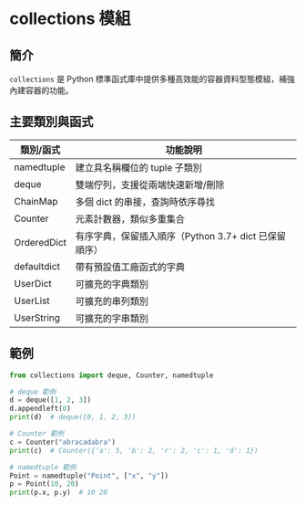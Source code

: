 # collections 模組

## 簡介
`collections` 是 Python 標準函式庫中提供多種高效能的容器資料型態模組，補強內建容器的功能。

## 主要類別與函式

| 類別/函式          | 功能說明                                |
|-------------------|-------------------------------------|
| namedtuple        | 建立具名稱欄位的 tuple 子類別              |
| deque             | 雙端佇列，支援從兩端快速新增/刪除          |
| ChainMap          | 多個 dict 的串接，查詢時依序尋找            |
| Counter           | 元素計數器，類似多重集合                    |
| OrderedDict       | 有序字典，保留插入順序（Python 3.7+ dict 已保留順序） |
| defaultdict       | 帶有預設值工廠函式的字典                    |
| UserDict          | 可擴充的字典類別                          |
| UserList          | 可擴充的串列類別                          |
| UserString        | 可擴充的字串類別                          |

## 範例

```python
from collections import deque, Counter, namedtuple

# deque 範例
d = deque([1, 2, 3])
d.appendleft(0)
print(d)  # deque([0, 1, 2, 3])

# Counter 範例
c = Counter("abracadabra")
print(c)  # Counter({'a': 5, 'b': 2, 'r': 2, 'c': 1, 'd': 1})

# namedtuple 範例
Point = namedtuple("Point", ["x", "y"])
p = Point(10, 20)
print(p.x, p.y)  # 10 20
```